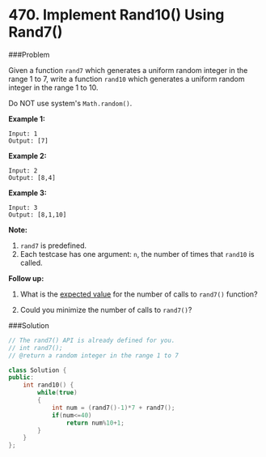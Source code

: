 # 470. Implement Rand10() Using Rand7()

###Problem

Given a function `rand7` which generates a uniform random integer in the range 1 to 7, write a function `rand10` which generates a uniform random integer in the range 1 to 10.

Do NOT use system's `Math.random()`.



 

**Example 1:**

```
Input: 1
Output: [7]
```

**Example 2:**

```
Input: 2
Output: [8,4]
```

**Example 3:**

```
Input: 3
Output: [8,1,10]
```

 

**Note:**

1. `rand7` is predefined.
2. Each testcase has one argument: `n`, the number of times that `rand10` is called.

 

**Follow up:**

1. What is the [expected value](https://en.wikipedia.org/wiki/Expected_value) for the number of calls to `rand7()` function?

2. Could you minimize the number of calls to `rand7()`?


###Solution

```c++
// The rand7() API is already defined for you.
// int rand7();
// @return a random integer in the range 1 to 7

class Solution {
public:
    int rand10() {
        while(true)
        {
            int num = (rand7()-1)*7 + rand7();
            if(num<=40)
                return num%10+1;
        }
    }
};
```



